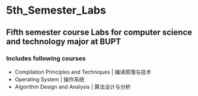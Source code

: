 # 5th_Semester_Labs
## Fifth semester course Labs for computer science and technology major at BUPT
### Includes following courses
- Compilation Principles and Techniques | 编译原理与技术
- Operating System | 操作系统
- Algorithm Design and Analysis | 算法设计与分析
